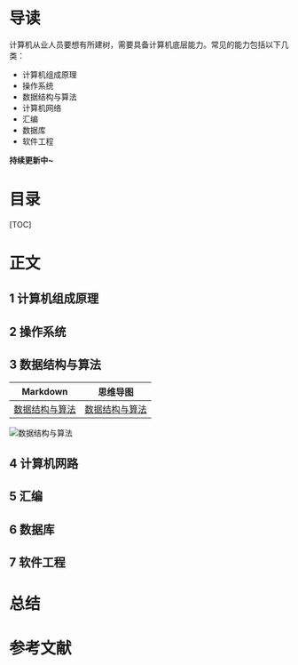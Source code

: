 # 导读

计算机从业人员要想有所建树，需要具备计算机底层能力。常见的能力包括以下几类：

* 计算机组成原理
* 操作系统
* 数据结构与算法
* 计算机网络
* 汇编
* 数据库
* 软件工程

**持续更新中~**



# 目录

[TOC]

# 正文

## 1 计算机组成原理



## 2 操作系统



## 3 数据结构与算法

| Markdown                                         | 思维导图                                                     |
| ------------------------------------------------ | ------------------------------------------------------------ |
| [数据结构与算法](./doc/数据结构与算法/README.md) | [数据结构与算法](./doc/数据结构与算法/MindMapping/数据结构与算法.xmind) |

![数据结构与算法](https://gitee.com/struggle3014/picBed/raw/master/数据结构与算法.png)

## 4 计算机网路



## 5 汇编



## 6 数据库



## 7 软件工程





# 总结





# 参考文献



